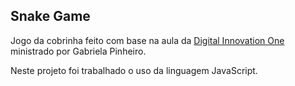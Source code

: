 ## Snake Game

Jogo da cobrinha feito com base na aula da [Digital Innovation One](https://digitalinnovation.one/ "Digital Innovation One") ministrado por Gabriela Pinheiro.

Neste projeto foi trabalhado o uso da linguagem JavaScript.






